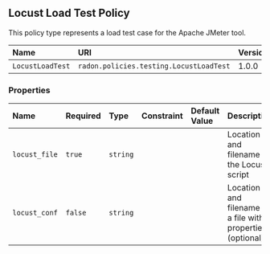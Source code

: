 ## Locust Load Test Policy

This policy type represents a load test case for the Apache JMeter tool.

| Name | URI | Version | Derived From |
|:---- |:--- |:------- |:------------ |
| `LocustLoadTest` | `radon.policies.testing.LocustLoadTest` | 1.0.0 | `radon.policies.testing.LoadTest` |

### Properties

| Name | Required | Type | Constraint | Default Value | Description |
|:---- |:-------- |:---- |:---------- |:------------- |:----------- |
| `locust_file` | `true` | `string` |   |   | Location and filename of the Locust script |
| `locust_conf` | `false` | `string` |   |   | Location and filename of a file with properties (optional) |


